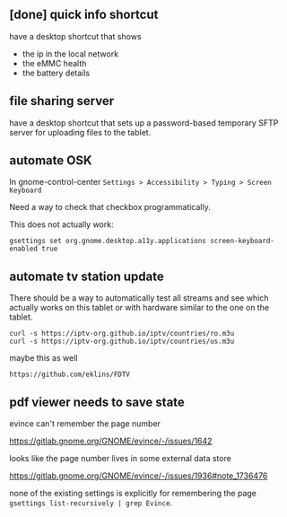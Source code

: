## [done] quick info shortcut

have a desktop shortcut that shows

* the ip in the local network
* the eMMC health
* the battery details

## file sharing server

have a desktop shortcut that sets up a password-based temporary SFTP server for uploading files
to the tablet.

## automate OSK

In gnome-control-center `Settings > Accessibility > Typing > Screen Keyboard`

Need a way to check that checkbox programmatically.

This does not actually work:
```
gsettings set org.gnome.desktop.a11y.applications screen-keyboard-enabled true
```

## automate tv station update

There should be a way to automatically test all streams and see which actually works
on this tablet or with hardware similar to the one on the tablet.

```
curl -s https://iptv-org.github.io/iptv/countries/ro.m3u
curl -s https://iptv-org.github.io/iptv/countries/us.m3u
```

maybe this as well
```
https://github.com/eklins/FDTV
```

## pdf viewer needs to save state

evince can't remember the page number

https://gitlab.gnome.org/GNOME/evince/-/issues/1642

looks like the page number lives in some external data store

https://gitlab.gnome.org/GNOME/evince/-/issues/1936#note_1736476

none of the existing settings is explicitly for remembering the page `gsettings list-recursively | grep Evince`.


